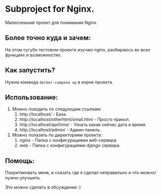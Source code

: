 # Subproject for Nginx.
Малюсенький проект для понимания Nginx.

## Более точно куда и зачем:
На этом сугубо тестовом проекте изучаю nginx, разбираюсь во всех функциях и возможностях.

## Как запустить?
Нужна команда `docker-compose up` в корне проекта.

## Использование:
1) Можно походить по следующим ссылкам:
    1) http://localhost/  - База.
    2) http://localhost/otherhtml/smail.html  - Просто прикол.
    3) http://localhost/api/time/  - Узнать какая сейчас дата и время.
    4) http://localhost/admin/  - Админ панель.
2) Можно полазить по директориям проекта:
    1) nginx  - Папка с конфигурациями веб-сервира.
    2) web  - Папка с конфигурациями django сервира.

## Помощь:
Покритиковать меня, и сказать где я сделал неправильно и что можно/нужно улучшить.

Это можно сделать в обсуждении :)
